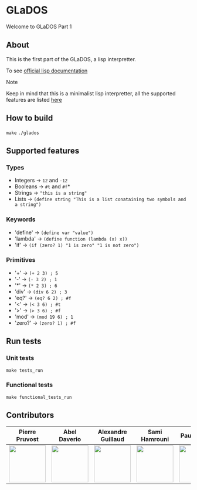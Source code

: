 # GLaDOS

Welcome to GLaDOS Part 1

## About

This is the first part of the GLaDOS, a lisp interpretter.

To see [official lisp documentation](https://lisp-docs.github.io/cl-language-reference/chap-2/c-b-character-syntax)
> [!NOTE]
> Keep in mind that this is a minimalist lisp interpretter, all the supported features are listed [here](#supported-features)

## How to build

`make`
`./glados`

## Supported features

### Types

- Integers -> `12` and `-12`
- Booleans -> `#t` and `#f`*
- Strings -> `"this is a string"`
- Lists -> `(define string "This is a list conataining two symbols and a string")`

### Keywords

- 'define' -> `(define var "value")`
- 'lambda' -> `(define function (lambda (x) x))`
- 'if' -> `(if (zero? 1) "1 is zero" "1 is not zero")`

### Primitives

- '+' -> `(+ 2 3) ; 5`
- '-' -> `(- 3 2) ; 1`
- '*' -> `(* 2 3) ; 6`
- 'div' -> `(div 6 2) ; 3`
- 'eq?' -> `(eq? 6 2) ; #f`
- '<' -> `(< 3 6) ; #t`
- '>' -> `(> 3 6) ; #f`
- 'mod' -> `(mod 19 6) ; 1`
- 'zero?' -> `(zero? 1) ; #f`

## Run tests

### Unit tests

`make tests_run`

### Functional tests

`make functional_tests_run`

## Contributors
| Pierre Pruvost | Abel Daverio | Alexandre Guillaud | Sami Hamrouni | Paul Berlioz |
|--|--|--|--|--|
| <img src="https://github.com/PierrePruvost03.png" width="100em"/> | <img src="https://github.com/abeldaverio.png" width="100em"/> | <img src="https://github.com/LixiosDelios.png" width="100em"/> | <img src="https://github.com/PouletHalal.png" width="100em"/> | <img src="https://github.com/PoloTheAspicot.png" width="100em"/> |
